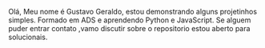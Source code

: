 Olá,
Meu nome é Gustavo Geraldo, estou demonstrando alguns projetinhos simples.
Formado em ADS e aprendendo Python e JavaScript.
Se alguem puder entrar contato ,vamo discutir sobre o repositorio estou aberto para solucionais.

